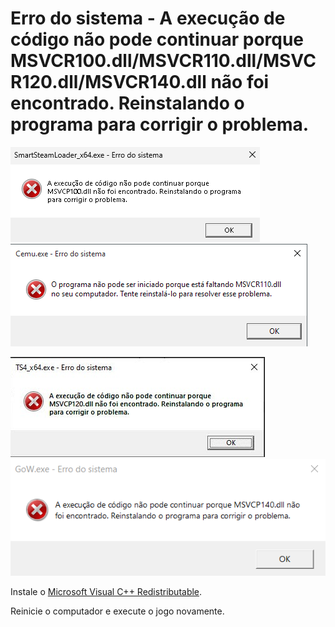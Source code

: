 # Erro do sistema - A execução de código não pode continuar porque MSVCR100.dll/MSVCR110.dll/MSVCR120.dll/MSVCR140.dll não foi encontrado. Reinstalando o programa para corrigir o problema.

![MSVCR100.dll](./assets/18-0.png)
![MSVCR110.dll](./assets/18-1.png)

![MSVCR120.dll](./assets/18-2.png)
![MSVCR140.dll](./assets/18-4.png)

Instale o [Microsoft Visual C++ Redistributable](../README.md#componentes-necessários).

Reinicie o computador e execute o jogo novamente.
